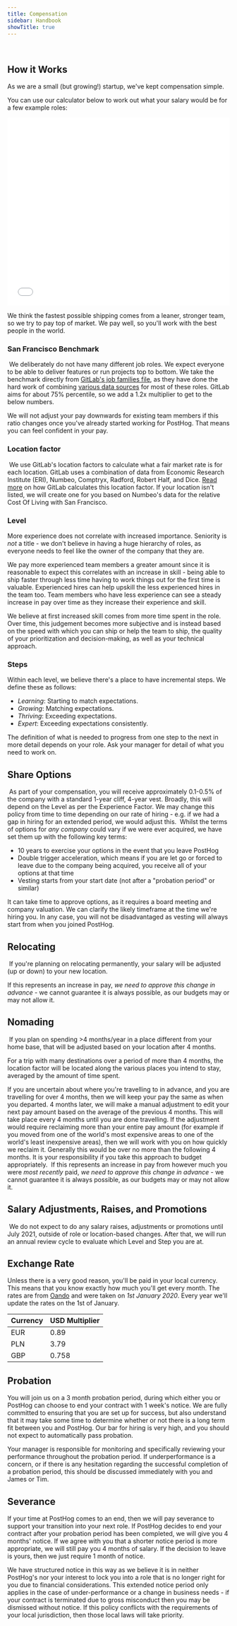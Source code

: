 ```yaml
---
title: Compensation
sidebar: Handbook
showTitle: true
---
```

​
## How it Works

As we are a small (but growing!) startup, we've kept compensation simple. 

You can use our calculator below to work out what your salary would be for a few example roles:

<iframe src="/compensation" style="border: none; width:100%; height:425px"></iframe>

We think the fastest possible shipping comes from a leaner, stronger team, so we try to pay top of market. We pay well, so you'll work with the best people in the world. 

### San Francisco Benchmark
​
We deliberately do not have many different job roles. We expect everyone to be able to deliver features or run projects top to bottom. We take the benchmark directly from [GitLab's job families file](https://gitlab.com/gitlab-com/www-gitlab-com/blob/master/data/job_families.yml), as they have done the hard work of combining [various data sources](https://about.gitlab.com/handbook/total-rewards/compensation/compensation-calculator/#sf-benchmark) for most of these roles. GitLab aims for about 75% percentile, so we add a 1.2x multiplier to get to the below numbers.

We will not adjust your pay downwards for existing team members if this ratio changes once you've already started working for PostHog. That means you can feel confident in your pay.

### Location factor
​
We use GitLab's location factors to calculate what a fair market rate is for each location. GitLab uses a combination of data from Economic Research Institute (ERI), Numbeo, Comptryx, Radford, Robert Half, and Dice. [Read more](https://about.gitlab.com/handbook/total-rewards/compensation/compensation-calculator/#calculating-location-factors) on how GitLab calculates this location factor. If your location isn't listed, we will create one for you based on Numbeo's data for the relative Cost Of Living with San Francisco.
​
### Level

More experience does not correlate with increased importance. Seniority is *not* a title - we don't believe in having a huge hierarchy of roles, as everyone needs to feel like the owner of the company that they are.

We pay more experienced team members a greater amount since it is reasonable to expect this correlates with an increase in skill - being able to ship faster through less time having to work things out for the first time is valuable. Experienced hires can help upskill the less experienced hires in the team too. Team members who have less experience can see a steady increase in pay over time as they increase their experience and skill.

We believe at first increased skill comes from more time spent in the role. Over time, this judgement becomes more subjective and is instead based on the speed with which you can ship or help the team to ship, the quality of your prioritization and decision-making, as well as your technical approach. 

### Steps

Within each level, we believe there's a place to have incremental steps. We define these as follows:

- *Learning*: Starting to match expectations.
- *Growing*: Matching expectations.
- *Thriving*: Exceeding expectations.
- *Expert*: Exceeding expectations consistently.

The definition of what is needed to progress from one step to the next in more detail depends on your role. Ask your manager for detail of what you need to work on.

## Share Options
​
As part of your compensation, you will receive approximately 0.1-0.5% of the company with a standard 1-year cliff, 4-year vest. Broadly, this will depend on the Level as per the Experience Factor. We may change this policy from time to time depending on our rate of hiring - e.g. if we had a gap in hiring for an extended period, we would adjust this.
​
Whilst the terms of options for *any company* could vary if we were ever acquired, we have set them up with the following key terms:

* 10 years to exercise your options in the event that you leave PostHog
* Double trigger acceleration, which means if you are let go or forced to leave due to the company being acquired, you receive all of your options at that time
* Vesting starts from your start date (not after a "probation period" or similar)

It can take time to approve options, as it requires a board meeting and company valuation. We can clarify the likely timeframe at the time we're hiring you. In any case, you will not be disadvantaged as vesting will always start from when you joined PostHog. 

## Relocating
​
If you're planning on relocating permanently, your salary will be adjusted (up or down) to your new location.

If this represents an increase in pay, _we need to approve this change in advance_ - we cannot guarantee it is always possible, as our budgets may or may not allow it.
​
## Nomading
​
If you plan on spending >4 months/year in a place different from your home base, that will be adjusted based on your location after 4 months.

For a trip with many destinations over a period of more than 4 months, the location factor will be located along the various places you intend to stay, averaged by the amount of time spent.

If you are uncertain about where you're travelling to in advance, and you are travelling for over 4 months, then we will keep your pay the same as when you departed. 4 months later, we will make a manual adjustment to edit your next pay amount based on the average of the previous 4 months. This will take place every 4 months until you are done travelling. If the adjustment would require reclaiming more than your entire pay amount (for example if you moved from one of the world's most expensive areas to one of the world's least inexpensive areas), then we will work with you on how quickly we reclaim it. Generally this would be over no more than the following 4 months. It is your responsibility if you take this approach to budget appropriately.
​
If this represents an increase in pay from however much you were *most recently* paid, _we need to approve this change in advance_ - we cannot guarantee it is always possible, as our budgets may or may not allow it.

## Salary Adjustments, Raises, and Promotions
​
We do not expect to do any salary raises, adjustments or promotions until July 2021, outside of role or location-based changes. After that, we will run an annual review cycle to evaluate which Level and Step you are at.

## Exchange Rate

Unless there is a very good reason, you'll be paid in your local currency. This means that you know exactly how much you'll get every month. The rates are from [Oando](https://www1.oanda.com/currency/converter/) and were taken on *1st January 2020*. Every year we'll update the rates on the 1st of January.

<span class="table-borders">

| Currency | USD Multiplier |
| --- | --- |
| EUR | 0.89 |
| PLN | 3.79 |
| GBP | 0.758 |

</span>

## Probation

You will join us on a 3 month probation period, during which either you or PostHog can choose to end your contract with 1 week's notice. We are fully committed to ensuring that you are set up for success, but also understand that it may take some time to determine whether or not there is a long term fit between you and PostHog. Our bar for hiring is very high, and you should not expect to automatically pass probation. 

Your manager is responsible for monitoring and specifically reviewing your performance throughout the probation period. If underperformance is a concern, or if there is any hesitation regarding the successful completion of a probation period, this should be discussed immediately with you and James or Tim. 

## Severance

If your time at PostHog comes to an end, then we will pay severance to support your transition into your next role. If PostHog decides to end your contract after your probation period has been completed, we will give you 4 months' notice. If we agree with you that a shorter notice period is more appropriate, we will still pay you 4 months of salary. If the decision to leave is yours, then we just require 1 month of notice. 

We have structured notice in this way as we believe it is in neither PostHog's nor your interest to lock you into a role that is no longer right for you due to financial considerations. This extended notice period only applies in the case of under-performance or a change in business needs - if your contract is terminated due to gross misconduct then you may be dismissed without notice. If this policy conflicts with the requirements of your local jurisdiction, then those local laws will take priority. 

